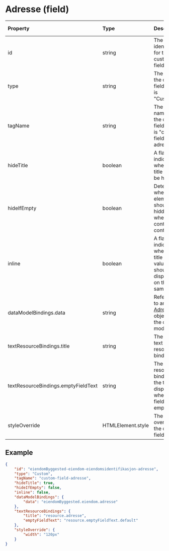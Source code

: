 # Adresse (field)

| Property                            | Type              | Description                                                                                | Default value |
| :---------------------------------- | :---------------- | :----------------------------------------------------------------------------------------- | :------------ |
| id                                  | string            | The unique identifier for the custom field.                                                |               |
| type                                | string            | The type of the custom field, which is "Custom".                                           |               |
| tagName                             | string            | The tag name for the custom field, which is "custom-field-adresse".                        |               |
| hideTitle                           | boolean           | A flag indicating whether the title should be hidden.                                      | false         |
| hideIfEmpty                         | boolean           | Determines whether the element should be hidden when it contains no content.               | false         |
| inline                              | boolean           | A flag indicating whether the title and value should be displayed on the same line.        | false         |
| dataModelBindings.data              | string            | Reference to an [Adresse](../../classes/data-classes/Adresse.js) object in the data model. |               |
| textResourceBindings.title          | string            | The title text resource binding.                                                           |               |
| textResourceBindings.emptyFieldText | string            | The resource binding for the text to display when the field is empty.                      |               |
| styleOverride                       | HTMLElement.style | The style override for the custom field.                                                   |               |

## Example

```json
{
    "id": "eiendomByggested-eiendom-eiendomsidentifikasjon-adresse",
    "type": "Custom",
    "tagName": "custom-field-adresse",
    "hideTitle": true,
    "hideIfEmpty": false,
    "inline": false,
    "dataModelBindings": {
        "data": "eiendomByggested.eiendom.adresse"
    },
    "textResourceBindings": {
        "title": "resource.adresse",
        "emptyFieldText": "resource.emptyFieldText.default"
    },
    "styleOverride": {
        "width": "120px"
    }
}
```
